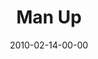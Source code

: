 ---
layout: message
category: message
series: "Manly"
title: "Man Up"
date: 2010-02-14-00-00
message_id: 601
audio: "http://s3.amazonaws.com/crossroadsaudiomessages/Manly3.mp3"
audio-duration: "29:56"
description: "Chuck Mingo talks about what it means to be an aggressive man."
video: "https://s3.amazonaws.com/crossroadsvideomessages/Manly3.mp4"
video-duration: "29:56"
video-image: "http://s3.amazonaws.com/crossroads-media/images/legacy/content/Manly3-still.jpg"
flag: "N"
---